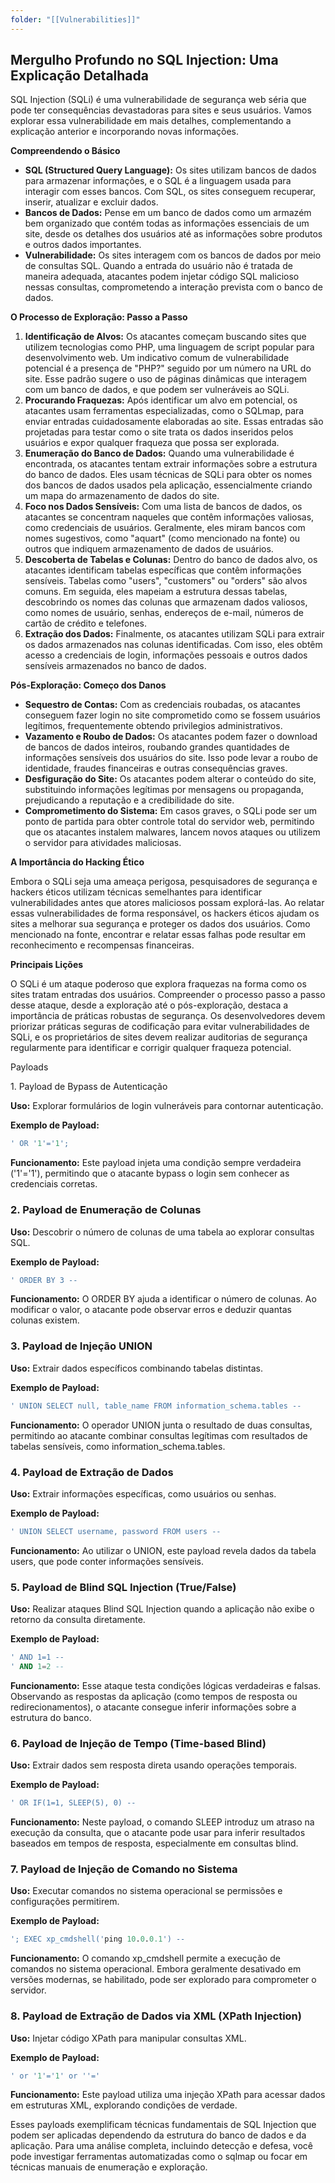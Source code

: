 ```yaml
---
folder: "[[Vulnerabilities]]"
---
```

## Mergulho Profundo no SQL Injection: Uma Explicação Detalhada

SQL Injection (SQLi) é uma vulnerabilidade de segurança web séria que pode ter consequências devastadoras para sites e seus usuários. Vamos explorar essa vulnerabilidade em mais detalhes, complementando a explicação anterior e incorporando novas informações.

**Compreendendo o Básico**

- **SQL (Structured Query Language):** Os sites utilizam bancos de dados para armazenar informações, e o SQL é a linguagem usada para interagir com esses bancos. Com SQL, os sites conseguem recuperar, inserir, atualizar e excluir dados.
- **Bancos de Dados:** Pense em um banco de dados como um armazém bem organizado que contém todas as informações essenciais de um site, desde os detalhes dos usuários até as informações sobre produtos e outros dados importantes.
- **Vulnerabilidade:** Os sites interagem com os bancos de dados por meio de consultas SQL. Quando a entrada do usuário não é tratada de maneira adequada, atacantes podem injetar código SQL malicioso nessas consultas, comprometendo a interação prevista com o banco de dados.

**O Processo de Exploração: Passo a Passo**

1. **Identificação de Alvos:** Os atacantes começam buscando sites que utilizem tecnologias como PHP, uma linguagem de script popular para desenvolvimento web. Um indicativo comum de vulnerabilidade potencial é a presença de "PHP?" seguido por um número na URL do site. Esse padrão sugere o uso de páginas dinâmicas que interagem com um banco de dados, e que podem ser vulneráveis ao SQLi.
2. **Procurando Fraquezas:** Após identificar um alvo em potencial, os atacantes usam ferramentas especializadas, como o SQLmap, para enviar entradas cuidadosamente elaboradas ao site. Essas entradas são projetadas para testar como o site trata os dados inseridos pelos usuários e expor qualquer fraqueza que possa ser explorada.
3. **Enumeração do Banco de Dados:** Quando uma vulnerabilidade é encontrada, os atacantes tentam extrair informações sobre a estrutura do banco de dados. Eles usam técnicas de SQLi para obter os nomes dos bancos de dados usados pela aplicação, essencialmente criando um mapa do armazenamento de dados do site.
4. **Foco nos Dados Sensíveis:** Com uma lista de bancos de dados, os atacantes se concentram naqueles que contêm informações valiosas, como credenciais de usuários. Geralmente, eles miram bancos com nomes sugestivos, como "aquart" (como mencionado na fonte) ou outros que indiquem armazenamento de dados de usuários.
5. **Descoberta de Tabelas e Colunas:** Dentro do banco de dados alvo, os atacantes identificam tabelas específicas que contêm informações sensíveis. Tabelas como "users", "customers" ou "orders" são alvos comuns. Em seguida, eles mapeiam a estrutura dessas tabelas, descobrindo os nomes das colunas que armazenam dados valiosos, como nomes de usuário, senhas, endereços de e-mail, números de cartão de crédito e telefones.
6. **Extração dos Dados:** Finalmente, os atacantes utilizam SQLi para extrair os dados armazenados nas colunas identificadas. Com isso, eles obtêm acesso a credenciais de login, informações pessoais e outros dados sensíveis armazenados no banco de dados.

**Pós-Exploração: Começo dos Danos**

- **Sequestro de Contas:** Com as credenciais roubadas, os atacantes conseguem fazer login no site comprometido como se fossem usuários legítimos, frequentemente obtendo privilegios administrativos.
- **Vazamento e Roubo de Dados:** Os atacantes podem fazer o download de bancos de dados inteiros, roubando grandes quantidades de informações sensíveis dos usuários do site. Isso pode levar a roubo de identidade, fraudes financeiras e outras consequências graves.
- **Desfiguração do Site:** Os atacantes podem alterar o conteúdo do site, substituindo informações legítimas por mensagens ou propaganda, prejudicando a reputação e a credibilidade do site.
- **Comprometimento do Sistema:** Em casos graves, o SQLi pode ser um ponto de partida para obter controle total do servidor web, permitindo que os atacantes instalem malwares, lancem novos ataques ou utilizem o servidor para atividades maliciosas.

**A Importância do Hacking Ético**

Embora o SQLi seja uma ameaça perigosa, pesquisadores de segurança e hackers éticos utilizam técnicas semelhantes para identificar vulnerabilidades antes que atores maliciosos possam explorá-las. Ao relatar essas vulnerabilidades de forma responsável, os hackers éticos ajudam os sites a melhorar sua segurança e proteger os dados dos usuários. Como mencionado na fonte, encontrar e relatar essas falhas pode resultar em reconhecimento e recompensas financeiras.

**Principais Lições**

O SQLi é um ataque poderoso que explora fraquezas na forma como os sites tratam entradas dos usuários. Compreender o processo passo a passo desse ataque, desde a exploração até o pós-exploração, destaca a importância de práticas robustas de segurança. Os desenvolvedores devem priorizar práticas seguras de codificação para evitar vulnerabilidades de SQLi, e os proprietários de sites devem realizar auditorias de segurança regularmente para identificar e corrigir qualquer fraqueza potencial.





Payloads



1\. Payload de Bypass de Autenticação

**Uso:** Explorar formulários de login vulneráveis para contornar autenticação.

**Exemplo de Payload:**

```sql
' OR '1'='1';
```

**Funcionamento:** Este payload injeta uma condição sempre verdadeira ('1'='1'), permitindo que o atacante bypass o login sem conhecer as credenciais corretas.

### 2\. Payload de Enumeração de Colunas

**Uso:** Descobrir o número de colunas de uma tabela ao explorar consultas SQL.

**Exemplo de Payload:**

```sql
' ORDER BY 3 --
```

**Funcionamento:** O ORDER BY ajuda a identificar o número de colunas. Ao modificar o valor, o atacante pode observar erros e deduzir quantas colunas existem.

### 3\. Payload de Injeção UNION

**Uso:** Extrair dados específicos combinando tabelas distintas.

**Exemplo de Payload:**

```sql
' UNION SELECT null, table_name FROM information_schema.tables --
```

**Funcionamento:** O operador UNION junta o resultado de duas consultas, permitindo ao atacante combinar consultas legítimas com resultados de tabelas sensíveis, como information\_schema.tables.

### 4\. Payload de Extração de Dados

**Uso:** Extrair informações específicas, como usuários ou senhas.

**Exemplo de Payload:**

```sql
' UNION SELECT username, password FROM users --
```

**Funcionamento:** Ao utilizar o UNION, este payload revela dados da tabela users, que pode conter informações sensíveis.

### 5\. Payload de Blind SQL Injection (True/False)

**Uso:** Realizar ataques Blind SQL Injection quando a aplicação não exibe o retorno da consulta diretamente.

**Exemplo de Payload:**

```sql
' AND 1=1 --
' AND 1=2 --
```

**Funcionamento:** Esse ataque testa condições lógicas verdadeiras e falsas. Observando as respostas da aplicação (como tempos de resposta ou redirecionamentos), o atacante consegue inferir informações sobre a estrutura do banco.

### 6\. Payload de Injeção de Tempo (Time-based Blind)

**Uso:** Extrair dados sem resposta direta usando operações temporais.

**Exemplo de Payload:**

```sql
' OR IF(1=1, SLEEP(5), 0) --
```

**Funcionamento:** Neste payload, o comando SLEEP introduz um atraso na execução da consulta, que o atacante pode usar para inferir resultados baseados em tempos de resposta, especialmente em consultas blind.

### 7\. Payload de Injeção de Comando no Sistema

**Uso:** Executar comandos no sistema operacional se permissões e configurações permitirem.

**Exemplo de Payload:**

```sql
'; EXEC xp_cmdshell('ping 10.0.0.1') --
```

**Funcionamento:** O comando xp\_cmdshell permite a execução de comandos no sistema operacional. Embora geralmente desativado em versões modernas, se habilitado, pode ser explorado para comprometer o servidor.

### 8\. Payload de Extração de Dados via XML (XPath Injection)

**Uso:** Injetar código XPath para manipular consultas XML.

**Exemplo de Payload:**

```sql
' or '1'='1' or ''='
```

**Funcionamento:** Este payload utiliza uma injeção XPath para acessar dados em estruturas XML, explorando condições de verdade.

Esses payloads exemplificam técnicas fundamentais de SQL Injection que podem ser aplicadas dependendo da estrutura do banco de dados e da aplicação. Para uma análise completa, incluindo detecção e defesa, você pode investigar ferramentas automatizadas como o sqlmap ou focar em técnicas manuais de enumeração e exploração.

